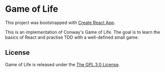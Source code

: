 # Game of Life

This project was bootstrapped with [Create React App](https://github.com/facebookincubator/create-react-app).

This is an implementation of Conway's Game of Life. The goal is to learn the basics of React and practise TDD with a well-defined small game.

## License

Game of Life is released under the <a href="https://opensource.org/licenses/lgpl-3.0.html">The GPL 3.0 License<a/>.

